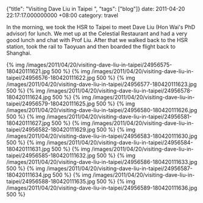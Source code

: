 {"title": "Visiting Dave Liu in Taipei  ", "tags": ["blog"]}
date: 2011-04-20 22:17:17.000000000 +08:00
category: travel

In the morning, we took the HSR to Taipei to meet Dave Liu (Hon Wai's PhD advisor) for lunch. We met up at the Celestial Restaurant and had a very good lunch and chat with Prof Liu. After that we walked back to the HSR station, took the rail to Taoyuan and then boarded the flight back to Shanghai.

{% img /images/2011/04/20/visiting-dave-liu-in-taipei/24956575-180420111621.jpg 500 %}
{% img /images/2011/04/20/visiting-dave-liu-in-taipei/24956576-180420111622.jpg 500 %}
{% img /images/2011/04/20/visiting-dave-liu-in-taipei/24956577-180420111623.jpg 500 %}
{% img /images/2011/04/20/visiting-dave-liu-in-taipei/24956578-180420111624.jpg 500 %}
{% img /images/2011/04/20/visiting-dave-liu-in-taipei/24956579-180420111625.jpg 500 %}
{% img /images/2011/04/20/visiting-dave-liu-in-taipei/24956580-180420111626.jpg 500 %}
{% img /images/2011/04/20/visiting-dave-liu-in-taipei/24956581-180420111627.jpg 500 %}
{% img /images/2011/04/20/visiting-dave-liu-in-taipei/24956582-180420111629.jpg 500 %}
{% img /images/2011/04/20/visiting-dave-liu-in-taipei/24956583-180420111630.jpg 500 %}
{% img /images/2011/04/20/visiting-dave-liu-in-taipei/24956584-180420111631.jpg 500 %}
{% img /images/2011/04/20/visiting-dave-liu-in-taipei/24956585-180420111632.jpg 500 %}
{% img /images/2011/04/20/visiting-dave-liu-in-taipei/24956586-180420111633.jpg 500 %}
{% img /images/2011/04/20/visiting-dave-liu-in-taipei/24956587-180420111634.jpg 500 %}
{% img /images/2011/04/20/visiting-dave-liu-in-taipei/24956588-180420111635.jpg 500 %}
{% img /images/2011/04/20/visiting-dave-liu-in-taipei/24956589-180420111636.jpg 500 %}

